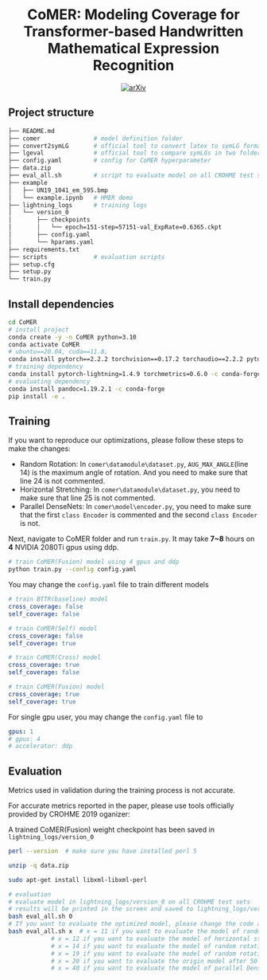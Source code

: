 <div align="center">

# CoMER: Modeling Coverage for Transformer-based Handwritten Mathematical Expression Recognition

[![arXiv](https://img.shields.io/badge/arXiv-2207.04410-b31b1b.svg)](https://arxiv.org/abs/2207.04410)

</div>

## Project structure

```bash
├── README.md
├── comer               # model definition folder
├── convert2symLG       # official tool to convert latex to symLG format
├── lgeval              # official tool to compare symLGs in two folder
├── config.yaml         # config for CoMER hyperparameter
├── data.zip
├── eval_all.sh         # script to evaluate model on all CROHME test sets
├── example
│   ├── UN19_1041_em_595.bmp
│   └── example.ipynb   # HMER demo
├── lightning_logs      # training logs
│   └── version_0
│       ├── checkpoints
│       │   └── epoch=151-step=57151-val_ExpRate=0.6365.ckpt
│       ├── config.yaml
│       └── hparams.yaml
├── requirements.txt
├── scripts             # evaluation scripts
├── setup.cfg
├── setup.py
└── train.py
```

## Install dependencies

```bash
cd CoMER
# install project   
conda create -y -n CoMER python=3.10
conda activate CoMER
# ubuntu==20.04, cuda==11.8,
conda install pytorch==2.2.2 torchvision==0.17.2 torchaudio==2.2.2 pytorch-cuda=11.8 -c pytorch -c nvidia
# training dependency
conda install pytorch-lightning=1.4.9 torchmetrics=0.6.0 -c conda-forge
# evaluating dependency
conda install pandoc=1.19.2.1 -c conda-forge
pip install -e .
```

## Training

If you want to reproduce our optimizations, please follow these steps to make the changes:

* Random Rotation:
  In  `comer\datamodule\dataset.py`, `AUG_MAX_ANGLE`(line 14) is the maximum angle of rotation. And you need to make sure that line 24 is not commented.
* Horizontal Stretching:
  In  `comer\datamodule\dataset.py`, you need to make sure that line 25 is not commented.
* Parallel DenseNets:
  In `comer\model\encoder.py`, you need to make sure that the first `class Encoder` is commented and the second `class Encoder` is not.

Next, navigate to CoMER folder and run `train.py`. It may take **7~8** hours on **4** NVIDIA 2080Ti gpus using ddp.

```bash
# train CoMER(Fusion) model using 4 gpus and ddp
python train.py --config config.yaml  
```

You may change the `config.yaml` file to train different models

```yaml
# train BTTR(baseline) model
cross_coverage: false
self_coverage: false

# train CoMER(Self) model
cross_coverage: false
self_coverage: true

# train CoMER(Cross) model
cross_coverage: true
self_coverage: false

# train CoMER(Fusion) model
cross_coverage: true
self_coverage: true
```

For single gpu user, you may change the `config.yaml` file to

```yaml
gpus: 1
# gpus: 4
# accelerator: ddp
```

## Evaluation

Metrics used in validation during the training process is not accurate.

For accurate metrics reported in the paper, please use tools officially provided by CROHME 2019 oganizer:

A trained CoMER(Fusion) weight checkpoint has been saved in `lightning_logs/version_0`

```bash
perl --version  # make sure you have installed perl 5

unzip -q data.zip

sudo apt-get install libxml-libxml-perl

# evaluation
# evaluate model in lightning_logs/version_0 on all CROHME test sets
# results will be printed in the screen and saved to lightning_logs/version_0 folder
bash eval_all.sh 0
# If you want to evaluate the optimized model, please change the code above into the code below
bash eval_all.sh x	# x = 11 if you want to evaluate the model of random rotation of 10°
			# x = 12 if you want to evaluate the model of horizontal stretching 0.7 to 1.4 times
			# x = 14 if you want to evaluate the model of random rotation of 5°
			# x = 19 if you want to evaluate the model of random rotation of 5° and horizontal stretching 0.7 to 1.4 times
			# x = 20 if you want to evaluate the origin model after 50 epochs of training
			# x = 40 if you want to evaluate the model of parallel DenseNets
```

